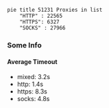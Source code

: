 
```mermaid
pie title 51231 Proxies in list
    "HTTP" : 22565
    "HTTPS": 6327
    "SOCKS" : 27966
```

### Some Info
#### Average Timeout

- mixed: 3.2s
- http: 1.4s
- https: 8.3s
- socks: 4.8s